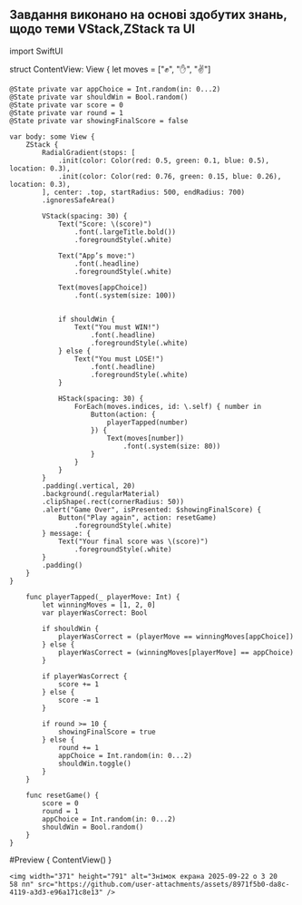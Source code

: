 ## Завдання виконано на основі здобутих знань, щодо теми VStack,ZStack та UI

import SwiftUI

struct ContentView: View {
    let moves = ["✊", "✋", "✌️"]
    
    @State private var appChoice = Int.random(in: 0...2)
    @State private var shouldWin = Bool.random()
    @State private var score = 0
    @State private var round = 1
    @State private var showingFinalScore = false
    
    var body: some View {
        ZStack {
            RadialGradient(stops: [
                .init(color: Color(red: 0.5, green: 0.1, blue: 0.5), location: 0.3),
                .init(color: Color(red: 0.76, green: 0.15, blue: 0.26), location: 0.3),
            ], center: .top, startRadius: 500, endRadius: 700)
            .ignoresSafeArea()
            
            VStack(spacing: 30) {
                Text("Score: \(score)")
                    .font(.largeTitle.bold())
                    .foregroundStyle(.white)
                
                Text("App’s move:")
                    .font(.headline)
                    .foregroundStyle(.white)
                    
                Text(moves[appChoice])
                    .font(.system(size: 100))
                    
                
                if shouldWin {
                    Text("You must WIN!")
                        .font(.headline)
                        .foregroundStyle(.white)
                } else {
                    Text("You must LOSE!")
                        .font(.headline)
                        .foregroundStyle(.white)
                }

                HStack(spacing: 30) {
                    ForEach(moves.indices, id: \.self) { number in
                        Button(action: {
                            playerTapped(number)
                        }) {
                            Text(moves[number])
                                .font(.system(size: 80))
                        }
                    }
                }
            }
            .padding(.vertical, 20)
            .background(.regularMaterial)
            .clipShape(.rect(cornerRadius: 50))
            .alert("Game Over", isPresented: $showingFinalScore) {
                Button("Play again", action: resetGame)
                    .foregroundStyle(.white)
            } message: {
                Text("Your final score was \(score)")
                    .foregroundStyle(.white)
            }
            .padding()
        }
    }
        
        func playerTapped(_ playerMove: Int) {
            let winningMoves = [1, 2, 0]
            var playerWasCorrect: Bool
            
            if shouldWin {
                playerWasCorrect = (playerMove == winningMoves[appChoice])
            } else {
                playerWasCorrect = (winningMoves[playerMove] == appChoice)
            }
            
            if playerWasCorrect {
                score += 1
            } else {
                score -= 1
            }
            
            if round >= 10 {
                showingFinalScore = true
            } else {
                round += 1
                appChoice = Int.random(in: 0...2)
                shouldWin.toggle()
            }
        }
        
        func resetGame() {
            score = 0
            round = 1
            appChoice = Int.random(in: 0...2)
            shouldWin = Bool.random()
        }
    }

#Preview {
    ContentView()
}
```
<img width="371" height="791" alt="Знімок екрана 2025-09-22 о 3 20 58 пп" src="https://github.com/user-attachments/assets/8971f5b0-da8c-4119-a3d3-e96a171c8e13" />

